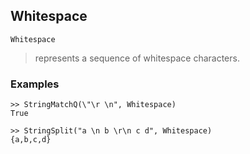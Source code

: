 ## Whitespace

```
Whitespace
```

> represents a sequence of whitespace characters.

### Examples

```
>> StringMatchQ(\"\r \n", Whitespace)
True

>> StringSplit("a \n b \r\n c d", Whitespace)
{a,b,c,d}
```